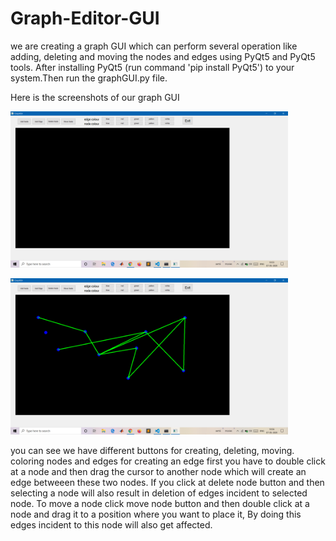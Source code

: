 # Graph-Editor-GUI
we are creating a graph GUI which can perform several operation like adding, deleting and moving the nodes and edges using PyQt5 and PyQt5 tools.
After installing PyQt5 (run command 'pip install PyQt5') to your system.Then run the graphGUI.py file. 

Here is the screenshots of our graph GUI

<p>     </p>
<img src="/ss1.png" height=250>
<p>     </p>
<img src="/ss2.png" height=250>



you can see we have different buttons for creating, deleting, moving. coloring nodes and edges
for creating an edge first you have to double click at a node and then drag the cursor to another node which will create an edge betweeen these two nodes. If you click at delete node button and then selecting a node will also result in deletion of edges incident to selected node. To move a node click move node button and then double click at a node and drag it to a position where you want to place it, By doing this edges incident to this node will also get affected.
